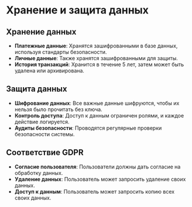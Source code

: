 # Хранение и защита данных

## Хранение данных
- **Платежные данные**: Хранятся зашифрованными в базе данных, используя стандарты безопасности.
- **Личные данные**: Также хранятся зашифрованными для защиты.
- **История транзакций**: Хранится в течение 5 лет, затем может быть удалена или архивирована.

## Защита данных
- **Шифрование данных**: Все важные данные шифруются, чтобы их нельзя было прочитать без ключа.
- **Контроль доступа**: Доступ к данным ограничен ролями, и каждое действие логируется.
- **Аудиты безопасности**: Проводятся регулярные проверки безопасности системы.

## Соответствие GDPR
- **Согласие пользователя**: Пользователи должны дать согласие на обработку данных.
- **Удаление данных**: Пользователь может запросить удаление своих данных.
- **Доступ к данным**: Пользователь может запросить копию всех своих данных.
